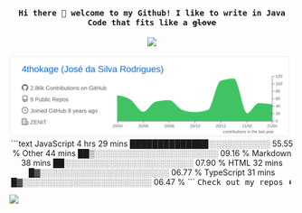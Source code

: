 <h4 align="center"><samp> Hi there 👋 welcome to my Github! I like to write in Java Code that fits like a <s>glove</s></samp></h4>

<p align="center">
  <img width="250" src="https://imgur.com/habJ7Va.gif">
</p>
<p align="center">
<img src="https://github.com/4thokage/4thokage/blob/main/profile-summary-card-output/github/0-profile-details.svg" alt="github stats"></br>
<!--START_SECTION:waka-->
```text
JavaScript   4 hrs 29 mins   ██████████████░░░░░░░░░░░   55.55 % 
Other        44 mins         ██▒░░░░░░░░░░░░░░░░░░░░░░   09.16 % 
Markdown     38 mins         ██░░░░░░░░░░░░░░░░░░░░░░░   07.90 % 
HTML         32 mins         █▓░░░░░░░░░░░░░░░░░░░░░░░   06.77 % 
TypeScript   31 mins         █▓░░░░░░░░░░░░░░░░░░░░░░░   06.47 % 
```
<!--END_SECTION:waka-->
<samp>
Check out my repos ⬇️  
</samp>
</p>

![](https://visitor-badge.glitch.me/badge?page_id=4thokage.4thokage)
